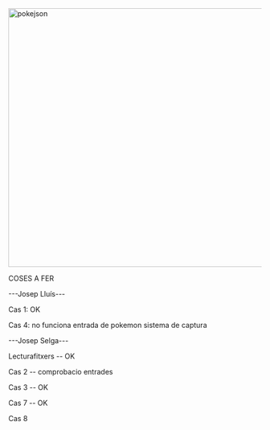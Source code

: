 <img width="515" alt="pokejson" src="https://user-images.githubusercontent.com/6912140/49163881-5848a080-f32e-11e8-94ec-122c33592dd4.PNG">


COSES A FER

---Josep Lluís---

Cas 1: OK 

Cas 4: no funciona entrada de pokemon
sistema de captura

---Josep Selga---
 
Lecturafitxers  --  OK

Cas 2  -- comprobacio entrades

Cas 3 -- OK

Cas 7 -- OK

Cas 8

